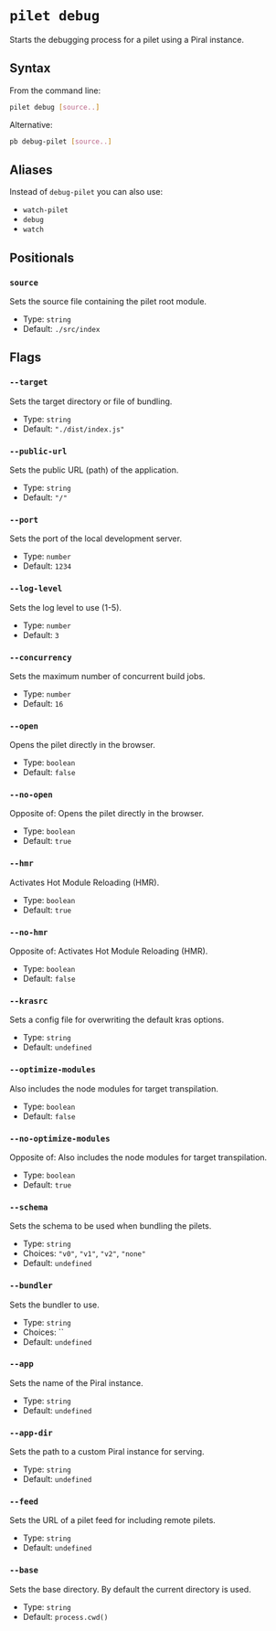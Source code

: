 # `pilet debug`

Starts the debugging process for a pilet using a Piral instance.

## Syntax

From the command line:

```sh
pilet debug [source..]
```

Alternative:

```sh
pb debug-pilet [source..]
```

## Aliases

Instead of `debug-pilet` you can also use:

- `watch-pilet`
- `debug`
- `watch`

## Positionals

### `source`

Sets the source file containing the pilet root module.


- Type: `string`
- Default: `./src/index`

## Flags

### `--target`

Sets the target directory or file of bundling.


- Type: `string`
- Default: `"./dist/index.js"`

### `--public-url`

Sets the public URL (path) of the application.


- Type: `string`
- Default: `"/"`

### `--port`

Sets the port of the local development server.


- Type: `number`
- Default: `1234`

### `--log-level`

Sets the log level to use (1-5).


- Type: `number`
- Default: `3`

### `--concurrency`

Sets the maximum number of concurrent build jobs.


- Type: `number`
- Default: `16`

### `--open`

Opens the pilet directly in the browser.


- Type: `boolean`
- Default: `false`

### `--no-open`

Opposite of:
Opens the pilet directly in the browser.


- Type: `boolean`
- Default: `true`

### `--hmr`

Activates Hot Module Reloading (HMR).


- Type: `boolean`
- Default: `true`

### `--no-hmr`

Opposite of:
Activates Hot Module Reloading (HMR).


- Type: `boolean`
- Default: `false`

### `--krasrc`

Sets a config file for overwriting the default kras options.


- Type: `string`
- Default: `undefined`

### `--optimize-modules`

Also includes the node modules for target transpilation.


- Type: `boolean`
- Default: `false`

### `--no-optimize-modules`

Opposite of:
Also includes the node modules for target transpilation.


- Type: `boolean`
- Default: `true`

### `--schema`

Sets the schema to be used when bundling the pilets.


- Type: `string`
- Choices: `"v0"`, `"v1"`, `"v2"`, `"none"`
- Default: `undefined`

### `--bundler`

Sets the bundler to use.


- Type: `string`
- Choices: ``
- Default: `undefined`

### `--app`

Sets the name of the Piral instance.


- Type: `string`
- Default: `undefined`

### `--app-dir`

Sets the path to a custom Piral instance for serving.


- Type: `string`
- Default: `undefined`

### `--feed`

Sets the URL of a pilet feed for including remote pilets.


- Type: `string`
- Default: `undefined`

### `--base`

Sets the base directory. By default the current directory is used.


- Type: `string`
- Default: `process.cwd()`
